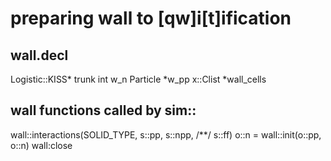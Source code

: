 # preparing wall to [qw]i[t]ification

## wall.decl
Logistic::KISS* trunk
int w_n
Particle *w_pp
x::Clist *wall_cells

## wall functions called by sim::
wall::interactions(SOLID_TYPE, s::pp, s::npp, /**/ s::ff)
o::n = wall::init(o::pp, o::n)
wall:close
